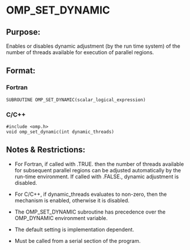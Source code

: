 # OMP_SET_DYNAMIC

## Purpose:

Enables or disables dynamic adjustment (by the run time system) of the number of threads available for execution of parallel regions.

## Format:

### Fortran	
```
SUBROUTINE OMP_SET_DYNAMIC(scalar_logical_expression)
```

### C/C++	
```
#include <omp.h>
void omp_set_dynamic(int dynamic_threads)
```

## Notes & Restrictions:

* For Fortran, if called with .TRUE. then the number of threads available for subsequent parallel regions can be adjusted automatically by the run-time environment. If called with .FALSE., dynamic adjustment is disabled.

* For C/C++, if dynamic_threads evaluates to non-zero, then the mechanism is enabled, otherwise it is disabled.

* The OMP_SET_DYNAMIC subroutine has precedence over the OMP_DYNAMIC environment variable.

* The default setting is implementation dependent.

* Must be called from a serial section of the program.
